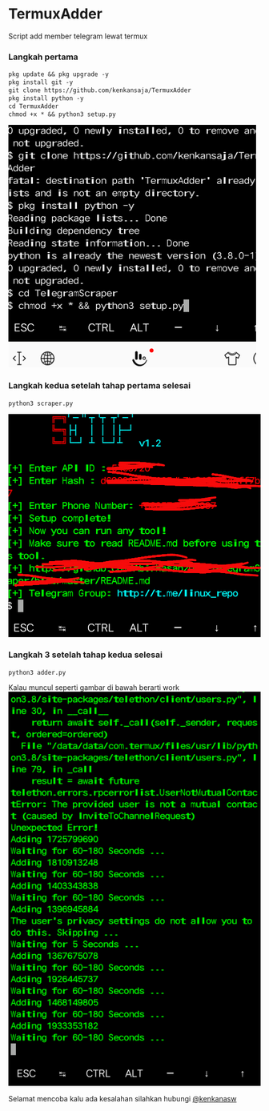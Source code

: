 # TermuxAdder
Script add member telegram lewat termux

### Langkah pertama

```
pkg update && pkg upgrade -y
pkg install git -y
git clone https://github.com/kenkansaja/TermuxAdder
pkg install python -y
cd TermuxAdder
chmod +x * && python3 setup.py
```
<img src="file/1.png"/>

### Langkah kedua setelah tahap pertama selesai

```
python3 scraper.py
```
<img src="file/2.png"/>

### Langkah 3 setelah tahap kedua selesai

```
python3 adder.py
```
Kalau muncul seperti gambar di bawah berarti work
<img src="file/3.png"/>


Selamat mencoba kalu ada kesalahan silahkan hubungi
[@kenkanasw](t.me/kenkanasw)


